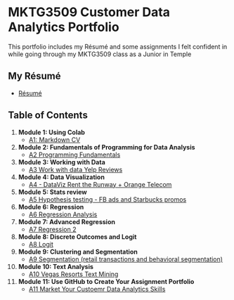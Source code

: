 
# MKTG3509 Customer Data Analytics Portfolio
This portfolio includes my Résumé and some assignments I felt confident in while going through my MKTG3509 class as a Junior in Temple 
## My Résumé
- [Résumé](https://colab.research.google.com/drive/1Qq63GhIxUMZvmlXdOVoeYWJPC_Ijhos3?usp=sharing)

## Table of Contents
1. **Module 1: Using Colab**
   - [A1: Markdown CV](https://templeu.instructure.com/courses/100008/assignments/1350602?module_item_id=3434876)
2. **Module 2: Fundamentals of Programming for Data Analysis**
   - [A2 Programming Fundamentals](https://templeu.instructure.com/courses/100008/assignments/1350603?module_item_id=3434885)
3. **Module 3: Working with Data**
   - [A3 Work with data Yelp Reviews](https://templeu.instructure.com/courses/100008/assignments/1350604)
4. **Module 4: Data Visualization**
   - [A4 - DataViz Rent the Runway + Orange Telecom](https://templeu.instructure.com/courses/100008/assignments/1350605)
5. **Module 5: Stats review**
   - [A5 Hypothesis testing - FB ads and Starbucks promos](https://templeu.instructure.com/courses/100008/assignments/1350606)
6. **Module 6: Regression**
   - [A6 Regression Analysis](https://templeu.instructure.com/courses/100008/assignments/1350607)
7. **Module 7: Advanced Regression**
   - [A7 Regression 2](https://templeu.instructure.com/courses/100008/assignments/1350608)
8. **Module 8: Discrete Outcomes and Logit**
   - [A8 Logit](https://templeu.instructure.com/courses/100008/assignments/1350609)
9. **Module 9: Clustering and Segmentation**
   - [A9 Segmentation (retail transactions and behavioral segmentation)](https://templeu.instructure.com/courses/100008/assignments/1350603?module_item_id=3434885)
10. **Module 10: Text Analysis**
    - [A10 Vegas Resorts Text Mining](https://templeu.instructure.com/courses/100008/assignments/1350601)
11. **Module 11: Use GitHub to Create Your Assignment Portfolio**
    - [A11 Market Your Custoemr Data Analytics Skills](https://github.com/hanchenresearch/MKTG3509ANALYTICS/blob/main/README.md)
